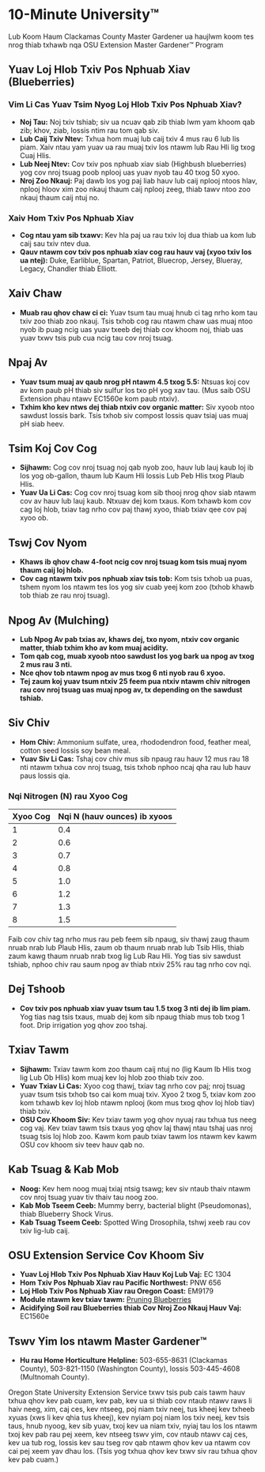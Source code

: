# 10-Minute University™  
Lub Koom Haum Clackamas County Master Gardener ua haujlwm koom tes nrog thiab txhawb nqa OSU Extension Master Gardener™ Program  

## Yuav Loj Hlob Txiv Pos Nphuab Xiav (Blueberries)  
### Vim Li Cas Yuav Tsim Nyog Loj Hlob Txiv Pos Nphuab Xiav?  
- **Noj Tau:** Noj txiv tshiab; siv ua ncuav qab zib thiab lwm yam khoom qab zib; khov, ziab, lossis ntim rau tom qab siv.  
- **Lub Caij Txiv Ntev:** Txhua hom muaj lub caij txiv 4 mus rau 6 lub lis piam. Xaiv ntau yam yuav ua rau muaj txiv los ntawm lub Rau Hli lig txog Cuaj Hlis.  
- **Lub Neej Ntev:** Cov txiv pos nphuab xiav siab (Highbush blueberries) yog cov nroj tsuag poob nplooj uas yuav nyob tau 40 txog 50 xyoo.  
- **Nroj Zoo Nkauj:** Paj dawb los yog paj liab hauv lub caij nplooj ntoos hlav, nplooj hloov xim zoo nkauj thaum caij nplooj zeeg, thiab tawv ntoo zoo nkauj thaum caij ntuj no.  

### Xaiv Hom Txiv Pos Nphuab Xiav  
- **Cog ntau yam sib txawv:** Kev hla paj ua rau txiv loj dua thiab ua kom lub caij sau txiv ntev dua.  
- **Qauv ntawm cov txiv pos nphuab xiav cog rau hauv vaj (xyoo txiv los ua ntej):** Duke, Earliblue, Spartan, Patriot, Bluecrop, Jersey, Blueray, Legacy, Chandler thiab Elliott.  

## Xaiv Chaw  
- **Muab rau qhov chaw ci ci:** Yuav tsum tau muaj hnub ci tag nrho kom tau txiv zoo thiab zoo nkauj. Tsis txhob cog rau ntawm chaw uas muaj ntoo nyob ib puag ncig uas yuav txeeb dej thiab cov khoom noj, thiab uas yuav txwv tsis pub cua ncig tau cov nroj tsuag.  

## Npaj Av  
- **Yuav tsum muaj av qaub nrog pH ntawm 4.5 txog 5.5:** Ntsuas koj cov av kom paub pH thiab siv sulfur los txo pH yog xav tau. (Mus saib OSU Extension phau ntawv EC1560e kom paub ntxiv).  
- **Txhim kho kev ntws dej thiab ntxiv cov organic matter:** Siv xyoob ntoo sawdust lossis bark. Tsis txhob siv compost lossis quav tsiaj uas muaj pH siab heev.  

## Tsim Koj Cov Cog  
- **Sijhawm:** Cog cov nroj tsuag noj qab nyob zoo, hauv lub lauj kaub loj ib los yog ob-gallon, thaum lub Kaum Hli lossis Lub Peb Hlis txog Plaub Hlis.  
- **Yuav Ua Li Cas:** Cog cov nroj tsuag kom sib thooj nrog qhov siab ntawm cov av hauv lub lauj kaub. Ntxuav dej kom txaus. Kom txhawb kom cov cag loj hlob, txiav tag nrho cov paj thawj xyoo, thiab txiav qee cov paj xyoo ob.  

## Tswj Cov Nyom  
- **Khaws ib qhov chaw 4-foot ncig cov nroj tsuag kom tsis muaj nyom thaum caij loj hlob.**  
- **Cov cag ntawm txiv pos nphuab xiav tsis tob:** Kom tsis txhob ua puas, tshem nyom los ntawm tes los yog siv cuab yeej kom zoo (txhob khawb tob thiab ze rau nroj tsuag).  

## Npog Av (Mulching)  
- **Lub Npog Av pab txias av, khaws dej, txo nyom, ntxiv cov organic matter, thiab txhim kho av kom muaj acidity.**  
- **Tom qab cog, muab xyoob ntoo sawdust los yog bark ua npog av txog 2 mus rau 3 nti.**  
- **Nce qhov tob ntawm npog av mus txog 6 nti nyob rau 6 xyoo.**  
- **Tej zaum koj yuav tsum ntxiv 25 feem pua ntxiv ntawm chiv nitrogen rau cov nroj tsuag uas muaj npog av, tx depending on the sawdust tshiab.**  

## Siv Chiv  
- **Hom Chiv:** Ammonium sulfate, urea, rhododendron food, feather meal, cotton seed lossis soy bean meal.  
- **Yuav Siv Li Cas:** Tshaj cov chiv mus sib npaug rau hauv 12 mus rau 18 nti ntawm txhua cov nroj tsuag, tsis txhob nphoo ncaj qha rau lub hauv paus lossis qia.  

### Nqi Nitrogen (N) rau Xyoo Cog  
| Xyoo Cog | Nqi N (hauv ounces) ib xyoos |  
|----------|-----------------------------|  
| 1        | 0.4                         |  
| 2        | 0.6                         |  
| 3        | 0.7                         |  
| 4        | 0.8                         |  
| 5        | 1.0                         |  
| 6        | 1.2                         |  
| 7        | 1.3                         |  
| 8        | 1.5                         |  

Faib cov chiv tag nrho mus rau peb feem sib npaug, siv thawj zaug thaum nruab nrab lub Plaub Hlis, zaum ob thaum nruab nrab lub Tsib Hlis, thiab zaum kawg thaum nruab nrab txog lig Lub Rau Hli. Yog tias siv sawdust tshiab, nphoo chiv rau saum npog av thiab ntxiv 25% rau tag nrho cov nqi.  

## Dej Tshoob  
- **Cov txiv pos nphuab xiav yuav tsum tau 1.5 txog 3 nti dej ib lim piam.** Yog tias nag tsis txaus, muab dej kom sib npaug thiab mus tob txog 1 foot. Drip irrigation yog qhov zoo tshaj.  

## Txiav Tawm  
- **Sijhawm:** Txiav tawm kom zoo thaum caij ntuj no (lig Kaum Ib Hlis txog lig Lub Ob Hlis) kom muaj kev loj hlob zoo thiab txiv zoo.  
- **Yuav Txiav Li Cas:** Xyoo cog thawj, txiav tag nrho cov paj; nroj tsuag yuav tsum tsis txhob tso cai kom muaj txiv. Xyoo 2 txog 5, txiav kom zoo kom txhawb kev loj hlob ntawm nplooj (kom mus txog qhov loj hlob tiav) thiab txiv.  
- **OSU Cov Khoom Siv:** Kev txiav tawm yog qhov nyuaj rau txhua tus neeg cog vaj. Kev txiav tawm tsis txaus yog qhov laj thawj ntau tshaj uas nroj tsuag tsis loj hlob zoo. Kawm kom paub txiav tawm los ntawm kev kawm OSU cov khoom siv teev hauv qab no.  

## Kab Tsuag & Kab Mob  
- **Noog:** Kev hem noog muaj txiaj ntsig tsawg; kev siv ntaub thaiv ntawm cov nroj tsuag yuav tiv thaiv tau noog zoo.  
- **Kab Mob Tseem Ceeb:** Mummy berry, bacterial blight (Pseudomonas), thiab Blueberry Shock Virus.  
- **Kab Tsuag Tseem Ceeb:** Spotted Wing Drosophila, tshwj xeeb rau cov txiv lig-lub caij.  

## OSU Extension Service Cov Khoom Siv  
- **Yuav Loj Hlob Txiv Pos Nphuab Xiav Hauv Koj Lub Vaj:** EC 1304  
- **Hom Txiv Pos Nphuab Xiav rau Pacific Northwest:** PNW 656  
- **Loj Hlob Txiv Pos Nphuab Xiav rau Oregon Coast:** EM9179  
- **Module ntawm kev txiav tawm:** [Pruning Blueberries](https://workspace.oregonstate.edu/course/pruning-blueberries?hsLang=en)  
- **Acidifying Soil rau Blueberries thiab Cov Nroj Zoo Nkauj Hauv Vaj:** EC1560e  

## Tswv Yim los ntawm Master Gardener™  
- **Hu rau Home Horticulture Helpline:** 503-655-8631 (Clackamas County), 503-821-1150 (Washington County), lossis 503-445-4608 (Multnomah County).  

Oregon State University Extension Service txwv tsis pub cais tawm hauv txhua qhov kev pab cuam, kev pab, kev ua si thiab cov ntaub ntawv raws li haiv neeg, xim, caj ces, kev ntseeg, poj niam txiv neej, tus kheej kev txheeb xyuas (xws li kev qhia tus kheej), kev nyiam poj niam los txiv neej, kev tsis taus, hnub nyoog, kev sib yuav, txoj kev ua niam txiv, nyiaj tau los los ntawm txoj kev pab rau pej xeem, kev ntseeg tswv yim, cov ntaub ntawv caj ces, kev ua tub rog, lossis kev sau tseg rov qab ntawm qhov kev ua ntawm cov cai pej xeem yav dhau los. (Tsis yog txhua qhov kev txwv siv rau txhua qhov kev pab cuam.)